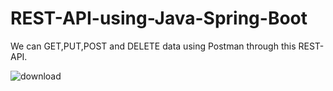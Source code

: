 # REST-API-using-Java-Spring-Boot
We can GET,PUT,POST and DELETE data using Postman through this REST-API. 



![download](https://github.com/SanjidaPearl/REST-API-using-Java-Spring-Boot/assets/88578806/c0ddcdaf-d5f4-46d1-ac5e-2016155f388b)
